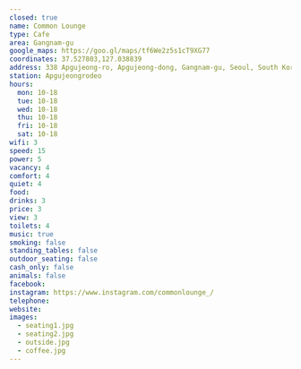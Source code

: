 ```yaml
---
closed: true
name: Common Lounge
type: Cafe
area: Gangnam-gu
google_maps: https://goo.gl/maps/tf6We2z5s1cT9XG77
coordinates: 37.527803,127.038839
address: 338 Apgujeong-ro, Apgujeong-dong, Gangnam-gu, Seoul, South Korea
station: Apgujeongrodeo
hours:
  mon: 10-18
  tue: 10-18
  wed: 10-18
  thu: 10-18
  fri: 10-18
  sat: 10-18
wifi: 3
speed: 15
power: 5
vacancy: 4
comfort: 4
quiet: 4
food: 
drinks: 3
price: 3
view: 3
toilets: 4
music: true
smoking: false
standing_tables: false
outdoor_seating: false
cash_only: false
animals: false
facebook: 
instagram: https://www.instagram.com/commonlounge_/
telephone: 
website: 
images:
  - seating1.jpg
  - seating2.jpg
  - outside.jpg
  - coffee.jpg
---
```

